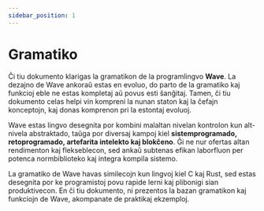 ```yaml
---
sidebar_position: 1
---
```


# Gramatiko

Ĉi tiu dokumento klarigas la gramatikon de la programlingvo **Wave**. La dezajno de Wave ankoraŭ estas en evoluo, do parto de la gramatiko kaj funkcioj eble ne estas kompletaj aŭ povus esti ŝanĝitaj.
Tamen, ĉi tiu dokumento celas helpi vin kompreni la nunan staton kaj la ĉefajn konceptojn, kaj donas komprenon pri la estontaj evoluoj.

Wave estas lingvo desegnita por kombini malaltan nivelan kontrolon kun alt-nivela abstraktado, taŭga por diversaj kampoj kiel **sistemprogramado, retoprogramado, artefarita intelekto kaj blokĉeno**.
Ĝi ne nur ofertas altan rendimenton kaj flekseblecon, sed ankaŭ subtenas efikan laborfluon per potenca normbiblioteko kaj integra kompila sistemo.

La gramatiko de Wave havas similecojn kun lingvoj kiel C kaj Rust, sed estas desegnita por ke programistoj povu rapide lerni kaj plibonigi sian produktivecon.
En ĉi tiu dokumento, ni prezentos la bazan gramatikon kaj funkciojn de Wave, akompanate de praktikaj ekzemploj.